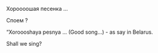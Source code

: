 Хороооошая песенка ...

Споем ?

“Xoroooshaya pesnya ... (Good song...) - as say in Belarus.

Shall we sing?
